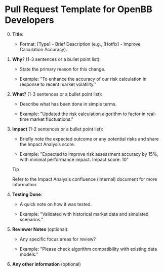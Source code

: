 # Pull Request Template for OpenBB Developers

0. **Title**:

    - Format: [Type] - Brief Description (e.g., [Hotfix] - Improve Calculation Accuracy).

1. **Why**? (1-3 sentences or a bullet point list):

    - State the primary reason for this change.

    - Example: "To enhance the accuracy of our risk calculation in response to recent market volatility."

2. **What**? (1-3 sentences or a bullet point list):

    - Describe what has been done in simple terms.

    - Example: "Updated the risk calculation algorithm to factor in real-time market fluctuations."

3. **Impact** (1-2 sentences or a bullet point list):

    - Briefly note the expected outcome or any potential risks and share the Impact Analysis score.

    - Example: "Expected to improve risk assessment accuracy by 15%, with minimal performance impact. Impact score: 10"

    > [!TIP]
    > Refer to the Impact Analysis confluence (internal) document for more information.

4. **Testing Done**:

    - A quick note on how it was tested.

    - Example: "Validated with historical market data and simulated scenarios."

5. **Reviewer Notes** (optional):

    - Any specific focus areas for review?

    - Example: "Please check algorithm compatibility with existing data models."

6. **Any other information** (optional)
